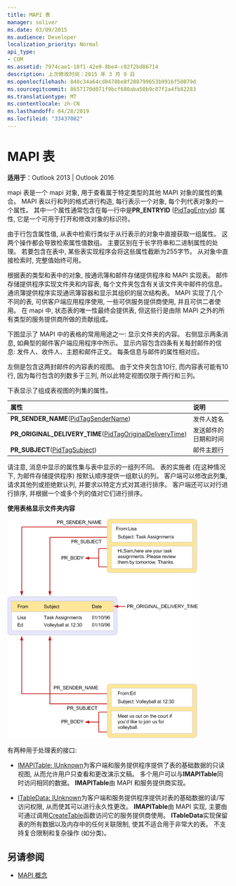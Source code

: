 ```yaml
---
title: MAPI 表
manager: soliver
ms.date: 03/09/2015
ms.audience: Developer
localization_priority: Normal
api_type:
- COM
ms.assetid: 7974cae1-10f1-42e9-8be4-c02f2bd86714
description: 上次修改时间：2015 年 3 月 9 日
ms.openlocfilehash: 840c34a64cd0478be8f208799653b9916f50079d
ms.sourcegitcommit: 8657170d071f9bcf680aba50b9c07f2a4fb82283
ms.translationtype: MT
ms.contentlocale: zh-CN
ms.lasthandoff: 04/28/2019
ms.locfileid: "33437082"
---
```

# <a name="mapi-tables"></a>MAPI 表
  
**适用于**：Outlook 2013 | Outlook 2016 
  
mapi 表是一个 mapi 对象, 用于查看属于特定类型的其他 MAPI 对象的属性的集合。 MAPI 表以行和列的格式进行构造, 每行表示一个对象, 每个列代表对象的一个属性。 其中一个属性通常包含在每一行中是**PR_ENTRYID** ([PidTagEntryId](pidtagentryid-canonical-property.md)) 属性, 它是一个可用于打开和修改对象的标识符。 
  
由于行包含属性值, 从表中检索行类似于从行表示的对象中直接获取一组属性。 这两个操作都会导致检索属性值数组。 主要区别在于长字符串和二进制属性的处理。 若要包含在表中, 某些表实现程序会将这些属性截断为255字节。 从对象中直接检索时, 完整值始终可用。
  
根据表的类型和表中的对象, 按通讯簿和邮件存储提供程序和 MAPI 实现表。 邮件存储提供程序实现文件夹和内容表, 每个文件夹包含有关该文件夹中邮件的信息。 通讯簿提供程序实现通讯簿容器和显示其组织的层次结构表。 MAPI 实现了几个不同的表, 可供客户端应用程序使用, 一些可供服务提供商使用, 并且可供二者使用。 在 mapi 中, 状态表的唯一性最终会提供表, 但这些行是由除 MAPI 之外的所有类型的服务提供商所做的贡献组成。 
  
下图显示了 MAPI 中的表格的常用用途之一: 显示文件夹的内容。 右侧显示两条消息, 如典型的邮件客户端应用程序中所示。 显示内容包含四条有关每封邮件的信息: 发件人、收件人、主题和邮件正文。 每条信息与邮件的属性相对应。
  
左侧是包含这两封邮件的内容表的视图。 由于文件夹包含10行, 而内容表可能有10行, 因为每行包含的列数多于三列, 所以此特定视图仅限于两行和三列。
  
下表显示了组成表视图的列集的属性。
  
|**属性**|**说明**|
|:-----|:-----|
|**PR_SENDER_NAME**([PidTagSenderName](pidtagsendername-canonical-property.md))  <br/> |发件人姓名  <br/> |
|**PR_ORIGINAL_DELIVERY_TIME**([PidTagOriginalDeliveryTime](pidtagoriginaldeliverytime-canonical-property.md))  <br/> |发送邮件的日期和时间  <br/> |
|**PR_SUBJECT**([PidTagSubject](pidtagsubject-canonical-property.md))  <br/> |邮件主题行  <br/> |
   
请注意, 消息中显示的属性集与表中显示的一组列不同。 表的实施者 (在这种情况下, 为邮件存储提供程序) 按默认顺序提供一组默认的列。 客户端可以修改此列集, 请求其他列或拒绝默认列, 并要求以特定方式对其进行排序。 客户端还可以对行进行排序, 并根据一个或多个列的值对它们进行排序。
  
**使用表格显示文件夹内容**
  
![使用表格显示文件夹内容](media/amapi_54.gif "使用表格显示文件夹内容")
  
有两种用于处理表的接口:
  
- [IMAPITable: IUnknown](imapitableiunknown.md)为客户端和服务提供程序提供了表的基础数据的只读视图, 从而允许用户只查看和更改演示文稿。 多个用户可以与**IMAPITable**同时访问相同的数据。 **IMAPITable**由 MAPI 和服务提供商实现。 
    
- [ITableData: IUnknown](itabledataiunknown.md)为客户端和服务提供程序提供对表的基础数据的读/写访问权限, 从而使其可以进行永久性更改。 **IMAPITable**由 MAPI 实现, 主要由可通过调用[CreateTable](createtable.md)函数访问它的服务提供商使用。 **ITableData**实现保留表的所有数据以及内存中的任何关联限制, 使其不适合用于非常大的表。 不支持复合限制和复杂操作 (如分类)。 
    
## <a name="see-also"></a>另请参阅

- [MAPI 概念](mapi-concepts.md)

